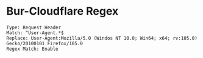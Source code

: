# Bur-Cloudflare Regex
```
Type: Request Header
Match: ^User-Agent.*$
Replace: User-Agent:Mozilla/5.0 (Windos NT 10.0; Win64; x64; rv:105.0) Gecko/20100101 Firefox/105.0
Regex Match: Enable
```
